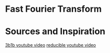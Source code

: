 # Fast Fourier Transform



# Sources and Inspiration
[3b1b youtube video](https://www.youtube.com/watch?v=r6sGWTCMz2k&t=1298s)
[reducible youtube video](https://www.youtube.com/watch?v=h7apO7q16V0&t=111s)